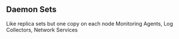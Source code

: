 ## Daemon Sets

Like replica sets but one copy on each node
Monitoring Agents, Log Collectors, Network Services

